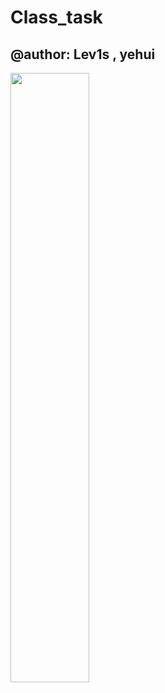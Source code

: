 # Class_task
## @author: **Lev1s** , **yehui**
<img src="https://img1.doubanio.com/view/photo/l/public/p2879233407.webp" width="50%" align = "center">
